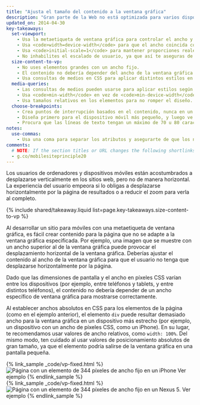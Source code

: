 ```yaml
---
title: "Ajusta el tamaño del contenido a la ventana gráfica"
description: "Gran parte de la Web no está optimizada para varios dispositivos. Adquiere los conocimientos básicos para que tu sitio funcione en móviles, en ordenadores o en cualquier dispositivo con pantalla."
updated_on: 2014-04-30
key-takeaways:
  set-viewport:
    - Usa la metaetiqueta de ventana gráfica para controlar el ancho y el escalado de la ventana gráfica del navegador.
    - Usa <code>width=device-width</code> para que el ancho coincida con el de la pantalla en píxeles independientes del dispositivo.
    - Usa <code>initial-scale=1</code> para mantener proporciones reales entre los píxeles CSS y los píxeles independientes del dispositivo.
    - No inhabilites el escalado de usuario, ya que así te aseguras de que tu página sea accesible.
  size-content-to-vp:
    - No uses elementos grandes con un ancho fijo.
    - El contenido no debería depender del ancho de la ventana gráfica para mostrarse correctamente.
    - Usa consultas de medios en CSS para aplicar distintos estilos en pantallas pequeñas y grandes.
  media-queries:
    - Las consultas de medios pueden usarse para aplicar estilos según las características del dispositivo.
    - Usa <code>min-width</code> en vez de <code>min-device-width</code> para obtener una mayor compatibilidad.
    - Usa tamaños relativos en los elementos para no romper el diseño.
  choose-breakpoints:
    - Crea puntos de interrupción basados en el contenido, nunca en un dispositivo, producto o marca en particular.
    - Diseña primero para el dispositivo móvil más pequeño, y luego ve adaptando el diseño a las pantallas más grandes.
    - Procura que las líneas de texto tengan un máximo de 70 u 80 caracteres.
notes:
  use-commas:
    - Usa una coma para separar los atributos y asegurarte de que los navegadores más antiguos puedan procesarlos.
comments: 
  # NOTE: If the section titles or URL changes the following shortlinks must be updated
  - g.co/mobilesiteprinciple20
---
```

<p class="intro">
  Los usuarios de ordenadores y dispositivos móviles están acostumbrados a desplazarse verticalmente en los sitios web, pero no de manera horizontal. La experiencia del usuario empeora si lo obligas a desplazarse horizontalmente por la página de resultados o a reducir el zoom para verla al completo.
</p>


{% include shared/takeaway.liquid list=page.key-takeaways.size-content-to-vp %}

Al desarrollar un sitio para móviles con una metaetiqueta de ventana gráfica, es fácil crear contenido para la página que no se adapte a la ventana gráfica especificada. Por ejemplo, una imagen que se muestre con un ancho superior al de la ventana gráfica puede provocar el desplazamiento horizontal de la ventana gráfica. Deberías ajustar el contenido al ancho de la ventana gráfica para que el usuario no tenga que desplazarse horizontalmente por la página.

Dado que las dimensiones de pantalla y el ancho en píxeles CSS varían entre los dispositivos (por ejemplo, entre teléfonos y tablets, y entre distintos teléfonos), el contenido no debería depender de un ancho específico de ventana gráfica para mostrarse correctamente.

Al establecer anchos absolutos en CSS para los elementos de la página (como en el ejemplo anterior), el elemento `div` puede resultar demasiado ancho para la ventana gráfica en un dispositivo más estrecho (por ejemplo, un dispositivo con un ancho de píxeles CSS, como un iPhone). En su lugar, te recomendamos usar valores de ancho relativos, como `width: 100%`.  Del mismo modo, ten cuidado al usar valores de posicionamiento absolutos de gran tamaño, ya que el elemento podría salirse de la ventana gráfica en una pantalla pequeña.

<div class="mdl-grid">
  <div class="mdl-cell mdl-cell--6--col">
    {% link_sample _code/vp-fixed.html %}
      <img src="imgs/vp-fixed-iph.png" srcset="imgs/vp-fixed-iph.png 1x, imgs/vp-fixed-iph-2x.png 2x"  alt="Página con un elemento de 344 píxeles de ancho fijo en un iPhone">
      Ver ejemplo
    {% endlink_sample %}
  </div>

  <div class="mdl-cell mdl-cell--6--col">
    {% link_sample _code/vp-fixed.html %}
      <img src="imgs/vp-fixed-n5.png" srcset="imgs/vp-fixed-n5.png 1x, imgs/vp-fixed-n5-2x.png 2x"  alt="Página con un elemento de 344 píxeles de ancho fijo en un Nexus 5.">
      Ver ejemplo
    {% endlink_sample %}
  </div>
</div>



